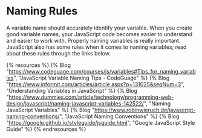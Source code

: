# Naming Rules

A variable name should accurately identify your variable. When you create good variable names, your JavaScript code becomes easier to understand and easier to work with. Properly naming variables is really important. JavaScript also has some rules when it comes to naming variables; read about these rules through the links below. 

{% resources %}
  {% Blog "https://www.codeguage.com/courses/js/variables#Tips_for_naming_variables", "JavaScript Variable Naming Tips - CodeGuage" %}
  {% Blog "https://www.informit.com/articles/article.aspx?p=131025&seqNum=3", "Understanding Variables in JavaScript" %}
  {% Blog "https://www.dummies.com/article/technology/programming-web-design/javascript/naming-javascript-variables-142522/", "Naming JavaScript Variables" %}
  {% Blog "https://www.robinwieruch.de/javascript-naming-conventions/", "JavaScript Naming Conventions" %}
  {% Blog "https://google.github.io/styleguide/jsguide.html", "Google JavaScript Style Guide" %}
{% endresources %}
